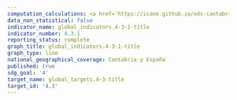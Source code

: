 ```yaml
---
computation_calculations: <a href='https://icane.github.io/ods-cantabria/assets/pdf/4.3.1.1.pdf' target='_blank'>Tasa de participación de los jóvenes y adultos en la enseñanza y formación académica y no académica en los últimos 12 meses, desglosada por sexo</a><br><a href='https://icane.github.io/ods-cantabria/assets/pdf/4.3.1.2.pdf' target='_blank'>Tasa de participación de los jóvenes y adultos en la enseñanza y formación académica y no académica en los últimos 12 meses, desglosada por sexo</a><br><a href='https://icane.github.io/ods-cantabria/assets/pdf/4.3.1.3.pdf' target='_blank'>Tasa de participación de los jóvenes y adultos en la enseñanza y formación académica y no académica en los últimos 12 meses, desglosada por sexo</a><br><a href='https://icane.github.io/ods-cantabria/assets/pdf/4.3.1.4.pdf' target='_blank'>Tasa de participación de los jóvenes y adultos en la enseñanza y formación académica y no académica en los últimos 12 meses, desglosada por sexo</a>
data_non_statistical: false
indicator_name: global_indicators.4-3-1-title
indicator_number: 4.3.1
reporting_status: complete
graph_title: global_indicators.4-3-1-title
graph_type: line
national_geographical_coverage: Cantabria y España
published: true
sdg_goal: '4'
target_name: global_targets.4-3-title
target_id: '4.3'
---
```


